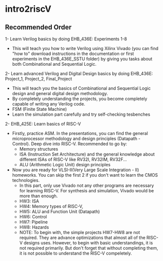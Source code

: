 # intro2riscV
## Recommended Order
1- Learn Verilog basics by doing EHB_436E: Experiments 1-8 

  - This will teach you how to write Verilog using Xilinx Vivado (you can find "how to" download instructions in the documentation or first experiments in the EHB_436E_SSTU folder) by giving you tasks about both Combinational and Sequential Logic.

2- Learn advanced Verilog and Digital Design basics by doing EHB_436E: Project_1, Project_2, Final_Project 

  - This will teach you the basics of Combinational and Sequential Logic design and general digital design methodology. 
  - By completely understanding the projects, you become completely capable of writing any Verilog code.
  - FSM (Finite State Machine)
  - Learn the simulation part carefully and try self-checking tesbenches 

2- EHB_425E: Learn basics of RISC-V
  - Firstly, practice ASM. In the presentations, you can find the general microprocessor methodology and design principles (Datapath - Control). Deep dive into RISC-V. Recommended to go by:
    - Memory structures
    - ISA (Instruction Set Architecture) and the general knowledge about different ISAs of RISC-V like RV32I, RV32IM, RV32F...
    - ALU (Arithmetic Logic Unit) design principles
  - Now you are ready for VLSI-II(Very Large Scale Integration - II) homeworks. You can skip the first 2 if you don't want to learn the CMOS technologies.
    - In this part, only use Vivado not any other programs are necessary for learning RISC-V. For synthesis and simulation, Vivado would be more than enough.
    - HW3: ISA
    - HW4: Memory types of RISC-V,
    - HW5: ALU and Function Unit (Datapath)
    - HW6: Control
    - HW7: Pipeline
    - HW8: Hazards
    - NOTE: To begin with, the simple projects HW7-HW8 are not required. They are advance optimizations that almost all of the RISC-V designs uses. However, to begin with basic understandings, it is not required primarily. But don't forget that without completing them, it is not possible to understand the RISC-V compeletely.
